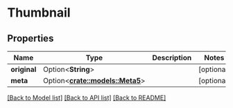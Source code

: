 # Thumbnail

## Properties

Name | Type | Description | Notes
------------ | ------------- | ------------- | -------------
**original** | Option<**String**> |  | [optional]
**meta** | Option<[**crate::models::Meta5**](meta5.md)> |  | [optional]

[[Back to Model list]](../README.md#documentation-for-models) [[Back to API list]](../README.md#documentation-for-api-endpoints) [[Back to README]](../README.md)


